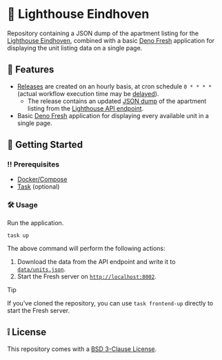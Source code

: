 # 🌆 Lighthouse Eindhoven

Repository containing a JSON dump of the apartment listing for the [Lighthouse Eindhoven](https://www.lighthousetower.nl/), combined
with a basic [Deno Fresh](https://fresh.deno.dev/) application for displaying the unit listing data on a single page.

## 👀 Features

- [Releases](https://github.com/ToshY/lighthouse-ehv/releases) are created on an hourly basis, at cron schedule `0 * * * *` (actual workflow execution time may be [delayed](https://docs.github.com/en/actions/writing-workflows/choosing-when-your-workflow-runs/events-that-trigger-workflows#schedule)).
  - The release contains an updated [JSON dump](./data/units.json) of the apartment listing from the [Lighthouse API endpoint](https://api.presendoo.app/api/public/projects/51/units).
- Basic [Deno Fresh](https://fresh.deno.dev/) application for displaying every available unit in a single page.

## 🧰 Getting Started

### ‼️ Prerequisites

* [Docker/Compose](https://docs.docker.com/engine/install/)
* [Task](https://taskfile.dev/installation/) (optional)

### 🛠️ Usage

Run the application.

```shell
task up
```

The above command will perform the following actions:
1. Download the data from the API endpoint and write it to [`data/units.json`](./data/units.json).
2. Start the Fresh server on [`http://localhost:8002`](http://localhost:8002).

> [!TIP]
> If you've cloned the repository, you can use `task frontend-up` directly to start the Fresh server.

## ❕ License

This repository comes with a [BSD 3-Clause License](./LICENSE).
